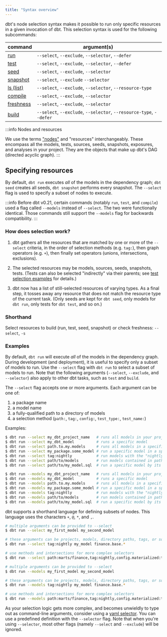 ```yaml
---
title: "Syntax overview"
---
```


dbt's node selection syntax makes it possible to run only specific resources in a given invocation of dbt. This selection syntax is used for the following subcommands:

| command                         | argument(s)                                                          |
| :------------------------------ | -------------------------------------------------------------------- |
| [run](commands/run)             | `--select`, `--exclude`, `--selector`, `--defer`                     |
| [test](commands/test)           | `--select`, `--exclude`, `--selector`, `--defer`                     |
| [seed](commands/seed)           | `--select`, `--exclude`, `--selector`                                |
| [snapshot](commands/snapshot)   | `--select`, `--exclude`  `--selector`                                |
| [ls (list)](commands/list)      | `--select`, `--exclude`, `--selector`, `--resource-type`             |
| [compile](commands/compile)     | `--select`, `--exclude`, `--selector`                                |
| [freshness](commands/source)    | `--select`, `--exclude`, `--selector`                                |
| [build](commands/build)         | `--select`, `--exclude`, `--selector`, `--resource-type`, `--defer`  |

:::info Nodes and resources

We use the terms <a href="https://en.wikipedia.org/wiki/Vertex_(graph_theory)">"nodes"</a> and "resources" interchangeably. These  encompass all the <Term id="model">models</Term>, tests, sources, seeds, snapshots, exposures, and analyses in your project. They are the objects that make up dbt's DAG (directed acyclic graph).
:::

## Specifying resources

By default, `dbt run` executes _all_ of the models in the dependency graph; `dbt seed` creates all seeds, `dbt snapshot` performs every snapshot. The `--select` flag is used to specify a subset of nodes to execute.

:::info
Before dbt v0.21, certain commands (notably `run`, `test`, and `compile`) used a flag called `--models` instead of `--select`. The two were functionally identical. Those commands still support the `--models` flag for backwards compatibility.
:::

### How does selection work?

1. dbt gathers all the resources that are matched by one or more of the `--select` criteria, in the order of selection methods (e.g. `tag:`), then graph operators (e.g. `+`), then finally set operators (unions, intersections, exclusions).

2. The selected resources may be models, sources, seeds, snapshots, tests. (Tests can also be selected "indirectly" via their parents; see [test selection examples](test-selection-examples) for details.)

3. dbt now has a list of still-selected resources of varying types. As a final step, it tosses away any resource that does not match the resource type of the current task. (Only seeds are kept for `dbt seed`, only models for `dbt run`, only tests for `dbt test`, and so on.)

### Shorthand

Select resources to build (run, test, seed, snapshot) or check freshness: `--select`, `-s`

### Examples

By default, `dbt run` will execute _all_ of the models in the dependency graph. During development (and deployment), it is useful to specify only a subset of models to run. Use the `--select` flag with `dbt run` to select a subset of models to run. Note that the following arguments (`--select`, `--exclude`, and `--selector`) also apply to other dbt tasks, such as `test` and `build`.

The `--select` flag accepts one or more arguments. Each argument can be one of:

1. a package name
2. a model name
3. a fully-qualified path to a directory of models
4. a selection method (`path:`, `tag:`, `config:`, `test_type:`, `test_name:`)

Examples:

<VersionBlock firstVersion="0.21">

  ```bash
  $ dbt run --select my_dbt_project_name   # runs all models in your project
  $ dbt run --select my_dbt_model          # runs a specific model
  $ dbt run --select path.to.my.models     # runs all models in a specific directory
  $ dbt run --select my_package.some_model # run a specific model in a specific package
  $ dbt run --select tag:nightly           # run models with the "nightly" tag
  $ dbt run --select path/to/models        # run models contained in path/to/models
  $ dbt run --select path/to/my_model.sql  # run a specific model by its path
  ```

</VersionBlock>
<VersionBlock lastVersion="0.20">

  ```bash
  $ dbt run --models my_dbt_project_name   # runs all models in your project
  $ dbt run --models my_dbt_model          # runs a specific model
  $ dbt run --models path.to.my.models     # runs all models in a specific directory
  $ dbt run --models my_package.some_model # run a specific model in a specific package
  $ dbt run --models tag:nightly           # run models with the "nightly" tag
  $ dbt run --models path/to/models        # run models contained in path/to/models
  $ dbt run --models path/to/my_model.sql  # run a specific model by its path
  ```

</VersionBlock>

dbt supports a shorthand language for defining subsets of nodes. This language uses the characters `+`, `@`, `*`, and `,`.

<VersionBlock firstVersion="0.21">

  ```bash
  # multiple arguments can be provided to --select
  $ dbt run --select my_first_model my_second_model

  # these arguments can be projects, models, directory paths, tags, or sources
  $ dbt run --select tag:nightly my_model finance.base.*

  # use methods and intersections for more complex selectors
  $ dbt run --select path:marts/finance,tag:nightly,config.materialized:table
  ```

</VersionBlock>
<VersionBlock lastVersion="0.20">

  ```bash
  # multiple arguments can be provided to --select
  $ dbt run --models my_first_model my_second_model

  # these arguments can be projects, models, directory paths, tags, or sources
  $ dbt run --models tag:nightly my_model finance.base.*

  # use methods and intersections for more complex selectors
  $ dbt run --models path:marts/finance,tag:nightly,config.materialized:table
  ```

</VersionBlock>

As your selection logic gets more complex, and becomes unwieldly to type out as command-line arguments,
consider using a [yaml selector](yaml-selectors). You can use a predefined definition with the `--selector` flag.
Note that when you're using `--selector`, most other flags (namely `--select` and `--exclude`) will be ignored.
